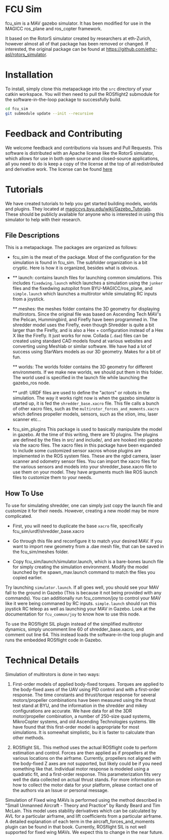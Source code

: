 FCU Sim
===============

fcu_sim is a MAV gazebo simulator.  It has been modified for use in the MAGICC ros_plane and ros_copter framework.

It based on the RotorS simulator created by researchers at eth-Zurich, however almost all of that package has been removed or changed.  If interested, the original package can be found at https://github.com/ethz-asl/rotors_simulator.

Installation
===============
To install, simply clone this metapackage into the `src` directory of your catkin workspace. You will then need to pull the ROSflight2 submodule for the software-in-the-loop package to successfully build.

```bash
cd fcu_sim
git submodule update --init --recursive
```

Feedback and Contributing
==============
We welcome feedback and contributions via Issues and Pull Requests.  This software is distributed with an Apache license like the RotorS simulator, which allows for use in both open source and closed-source applications, all you need to do is keep a copy of the license at the top of all redistributed and derivative work.  The license can be found [here](http://www.apache.org/licenses/LICENSE-2.0)

Tutorials
==============
We have created tutorials to help you get started building models, worlds and plugins.  They located at [magiccvs.byu.edu/wiki/Gazebo_Tutorials](http://magiccvs.byu.edu/wiki/Gazebo_Tutorials).  These should be publicly available for anyone who is interested in using this simulator to help with their research.


File Descriptions
---------------------------

This is a metapackage.  The packages are organized as follows:

* fcu_sim is the meat of the package.  Most of the configuration for the simulation is found in fcu_sim.  The subfolder organization is a bit cryptic.  Here is how it is organized, besides what is obvious.
* 
	** launch: contains launch files for launching common simulations.  This includes `fixedwing.launch` which launches a simulation using the `junker` files and the fixedwing autopilot from BYU-MAGICC/ros_plane, and `simple.launch` which launches a multirotor while simulating RC inputs from a joystick.

	** meshes:  the meshes folder contains the 3D geometry for displaying multirotors.  Since the original file was based on Ascending Tech MAV's the Pelican, Hummingbird, and Firefly have been programmed in.  The shredder model uses the Firefly, even though Shredder is quite a bit larger than the Firefly, and is also a Hex + configuration instead of a Hex X like the Firefly.  It just works for now.  Collada (`.dae`) files can be created using standard CAD models found at various websites and converting using Meshlab or similar software.  We have had a lot of success using StarWars models as our 3D geometry.  Makes for a bit of fun.

	** worlds:  The worlds folder contains the 3D geometry for different environments.  If we make new worlds, we should put them in this folder.  The world used is specified in the launch file	 while launching the gazebo_ros node.

	** urdf:  URDF files are used to define the "actors" or robots in the simulation.  The way it works right now is when the gazebo simulator is started up, it is fed the `shredder_base.xacro` file.  This file calls a bunch of other xacro files, such as the `multirotor_forces_and_moments.xacro` which defines propeller models, sensors, such as the xtion, imu, laser scanner etc...

* fcu_sim_plugins
	This package is used to basically manipulate the model in gazebo.  At the time of this writing, there are 10 plugins.  The plugins are defined by the files in src/ and include/, and are hooked into gazebo via the xacro files.  The xacro files in this package have been expanded to include some customized sensor xacros whose plugins are implemented in the ROS system files.  These are the rgbd camera, laser scanner and odometry sensor files.  You can import the xacro files for the various sensors and models into your shredder_base.xacro file to use them on your model.  They have arguments much like ROS launch files to customize them to your needs.

How To Use
-------------------------

To use for simulating shredder, one can simply just copy the launch file and customize it for their needs.  However, creating a new model may be more complicated.

* First, you will need to duplicate the base `xacro` file, specifically fcu_sim/urdf/shredder_base.xacro

* Go through this file and reconfigure it to match your desired MAV.  If you want to import new geometry from a .dae mesh file, that can be saved in the fcu_sim/meshes folder.

* Copy fcu_sim/launch/simulator.launch, which is a bare-bones launch file for simply creating the simulation environment.  Modify the model launched by the spawn_mav.launch command to match the files you copied earlier.

Try launching `simulator.launch`.  If all goes well, you should see your MAV fall to the ground in Gazebo (This is because it not being provided with any commands).  You can additionally run fcu_common/joy to control your MAV like it were being commaned by RC inputs.  `simple.launch` should run this joystick RC teleop as well as launching your MAV in Gazebo.  Look at the documentation for `fcu_common/joy` to know how to use this node.

To use the ROSflight SIL plugin instead of the simplified multirotor dynamics, simply uncomment line 60 of shredder_base.xacro, and comment out line 64.  This instead loads the software-in-the loop plugin and runs the embedded ROSflight code in Gazebo.

Technical Details
=======================
Simulation of multirotors is done in two ways:

1. First-order models of applied body-fixed torques.  Torques are applied to the body-fixed axes of the UAV using PID control and with a first-order response.  The time constants and thrust/torque response for several motors/propeller combinations have been measured using the thrust test stand at BYU, and the information in the shredder and mikey configurations are accurate.  We have data for all the 3DR motor/propeller combination, a number of 250-size quad systems, MikroCopter systems, and old Ascending Technologies systems.  We have found that this first-order model is appropriate for most simulations.  It is somewhat simplistic, bu it is faster to calculate than other methods.

2. ROSflight SIL.  This method uses the actual ROSflight code to perform estimation and control.  Forces are then applied as if propellers at the various locations on the airframe.  Currently, propellers not aligned with the body-fixed Z axes are not supported, but likely could be if you need something like that.  Individual motor response is modeled using a quadratic fit, and a first-order response.  This parameterization fits very well the data collected on actual thrust stands.  For more information on how to collect the motor data for your platform, please contact one of the authors via an Issue or personal message.

Simulation of Fixed wing MAVs is performed using the method described in "Small Unmanned Aircraft - Theory and Practice" by Randy Beard and Tim McLain.  This model uses stability derivatives which can be calculated by AVL for a particular airframe, and lift coefficients from a particular airframe.  A detailed explanation of each term in the aircraft_forces_and_moments plugin can be found in that book.  Currently, ROSflight SIL is not well supported for fixed wing MAVs.  We expect this to change in the near future.
